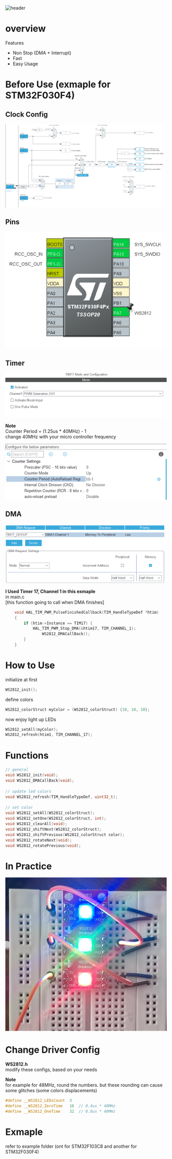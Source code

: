 
![header](https://capsule-render.vercel.app/api?type=waving&color=auto&height=400&section=header&text=ARM%20WS2812%20Driver&fontSize=80)

# overview

Features

- Non Stop (DMA + Interrupt)
- Fast
- Easy Usage

# Before Use (exmaple for STM32F030F4)

## Clock Config
![clock Config](./static/Clock.PNG)

## Pins
![Pins](./static/Pins.PNG)

## Timer
![Timer](./static/Timer.PNG)  

**Note**  
Counter Period = (1.25us * 40MHz) - 1  
change 40MHz with your micro controller frequency

![Timer Config](./static/TimerConf.PNG)

## DMA
![DMA](./static/DMAConf.PNG)

**I Used Timer 17, Channel 1 in this exmaple**  
in main.c  
[this function going to call when DMA finishes]
```c
    void HAL_TIM_PWM_PulseFinishedCallback(TIM_HandleTypeDef *htim)
    {
    	if (htim->Instance == TIM17) {
    		HAL_TIM_PWM_Stop_DMA(&htim17, TIM_CHANNEL_1);
    			WS2812_DMACallBack();
    	}
    }
```

# How to Use  

initialize at first
```c
WS2812_init();
```

define colors
```cpp
WS2812_colorStruct myColor = (WS2812_colorStruct) {10, 10, 10};
```

now enjoy light up LEDs
```c
WS2812_setAll(myColor);
WS2812_refresh(htim1, TIM_CHANNEL_17);
```

# Functions
```c
// general
void WS2812_init(void);
void WS2812_DMACallBack(void);

// update led colors
void WS2812_refresh(TIM_HandleTypeDef, uint32_t);

// set color
void WS2812_setAll(WS2812_colorStruct);
void WS2812_setOne(WS2812_colorStruct, int);
void WS2812_clearAll(void);
void WS2812_shiftNext(WS2812_colorStruct);
void WS2812_shiftPrevious(WS2812_colorStruct color);
void WS2812_rotateNext(void);
void WS2812_rotatePrevious(void);
```

# In Practice
![Practice](./static/Practice.jpg)

# Change Driver Config
**WS2812.h**  
modify these configs, based on your needs  

**Note**  
for example for 48MHz, round the numbers. but these rounding can cause some glitches (some colors displacements) 
```c
#define __WS2812_LEDsCount	3
#define __WS2812_ZeroTime 	16	// 0.4us * 40MHz
#define __WS2812_OneTime	32	// 0.8us * 40MHz
```

# Exmaple
refer to example folder
(ont for STM32F103C8 and another for STM32F030F4)